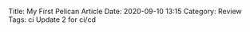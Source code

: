 Title: My First Pelican Article 
Date: 2020-09-10 13:15 
Category: Review 
Tags: ci 
Update 2 for ci/cd
